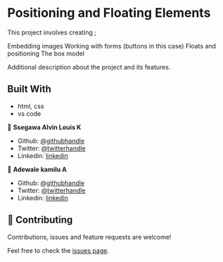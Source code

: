 # Positioning and Floating Elements
This project involves creating ;

Embedding images
Working with forms (buttons in this case)
Floats and positioning
The box model

Additional description about the project and its features.

## Built With

- html, css
- vs code



👤 **Ssegawa Alvin Louis K**

- Github: [@githubhandle](https://github.com/alvinlouis29)
- Twitter: [@twitterhandle](https://twitter.com/louisssegawa)
- Linkedin: [linkedin](https://linkedin.com/linkedinhandle/alvin-louis-632026183)

👤 **Adewale kamilu A**

- Github: [@githubhandle](https://github.com/adewaleK)
- Twitter: [@twitterhandle](https://twitter.com/twitterhandle)
- Linkedin: [linkedin](https://linkedin.com/linkedinhandle)

## 🤝 Contributing

Contributions, issues and feature requests are welcome!

Feel free to check the [issues page](issues/).
